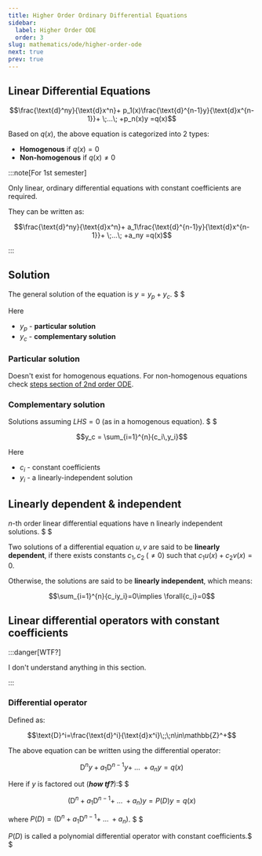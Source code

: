 ```yaml
---
title: Higher Order Ordinary Differential Equations
sidebar:
  label: Higher Order ODE
  order: 3
slug: mathematics/ode/higher-order-ode
next: true
prev: true
---
```


## Linear Differential Equations

```math
\frac{\text{d}^ny}{\text{d}x^n}+
p_1(x)\frac{\text{d}^{n-1}y}{\text{d}x^{n-1}}+
\;...\;
+p_n(x)y
=q(x)
```

Based on $q(x)$, the above equation is categorized into $2$ types:

- **Homogenous** if $q(x)=0$
- **Non-homogenous** if $q(x)\not=0$

:::note[For 1st semester]

Only linear, ordinary differential equations with constant coefficients are
required.

They can be written as:

```math
\frac{\text{d}^ny}{\text{d}x^n}+
a_1\frac{\text{d}^{n-1}y}{\text{d}x^{n-1}}+
\;...\;
+a_ny
=q(x)
```

:::

## Solution

The general solution of the equation is $y=y_p+y_c$. $ $

Here

- $y_p$ - **particular solution**
- $y_c$ - **complementary solution**

### Particular solution

Doesn't exist for homogenous equations. For non-homogenous equations check
[steps section of 2nd order ODE](/mathematics/ode/second-order-ode#steps).

### Complementary solution

Solutions assuming $LHS=0$ (as in a homogenous equation). $ $

```math
y_c = \sum_{i=1}^{n}{c_i\,y_i}
```

Here

- $c_i$ - constant coefficients
- $y_i$ - a linearly-independent solution

## Linearly dependent & independent

$n$-th order linear differential equations have n linearly independent
solutions. $ $

Two solutions of a differential equation $u,v$ are said to be **linearly
dependent**, if there exists constants $c_1,c_2\;(\not=0)$ such that
$c_1u(x)+c_2v(x)=0$.

Otherwise, the solutions are said to be **linearly independent**, which means:

```math
\sum_{i=1}^{n}{c_iy_i}=0\implies \forall{c_i}=0
```

## Linear differential operators with constant coefficients

:::danger[WTF?]

I don't understand anything in this section.

:::

### Differential operator

Defined as:

```math
\text{D}^i=\frac{\text{d}^i}{\text{d}x^i}\;;\;n\in\mathbb{Z}^+
```

The above equation can be written using the differential operator:

```math
\text{D}^ny+
a_1\text{D}^{n-1}y+
\;...\;
+a_ny
=q(x)
```

Here if $y$ is factored out (_**how tf?**_):$ $

```math
(\text{D}^n+
a_1\text{D}^{n-1}+
\;...\;
+a_n
)y
=
P(D)y
=
q(x)
```

where $P(D)=(\text{D}^n+a_1\text{D}^{n-1}+\;...\;+a_n)$. $ $

$P(D)$ is called a polynomial differential operator with constant
coefficients.$
$
